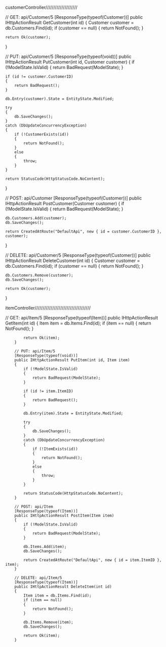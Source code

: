 customerController////////////////////

// GET: api/Customer/5
[ResponseType(typeof(Customer))]
public IHttpActionResult GetCustomer(int id)
{
    Customer customer = db.Customers.Find(id);
    if (customer == null)
    {
        return NotFound();
    }

    return Ok(customer);
}

// PUT: api/Customer/5
[ResponseType(typeof(void))]
public IHttpActionResult PutCustomer(int id, Customer customer)
{
    if (!ModelState.IsValid)
    {
        return BadRequest(ModelState);
    }

    if (id != customer.CustomerID)
    {
        return BadRequest();
    }

    db.Entry(customer).State = EntityState.Modified;

    try
    {
        db.SaveChanges();
    }
    catch (DbUpdateConcurrencyException)
    {
        if (!CustomerExists(id))
        {
            return NotFound();
        }
        else
        {
            throw;
        }
    }

    return StatusCode(HttpStatusCode.NoContent);
}

// POST: api/Customer
[ResponseType(typeof(Customer))]
public IHttpActionResult PostCustomer(Customer customer)
{
    if (!ModelState.IsValid)
    {
        return BadRequest(ModelState);
    }

    db.Customers.Add(customer);
    db.SaveChanges();

    return CreatedAtRoute("DefaultApi", new { id = customer.CustomerID }, customer);
}

// DELETE: api/Customer/5
[ResponseType(typeof(Customer))]
public IHttpActionResult DeleteCustomer(int id)
{
    Customer customer = db.Customers.Find(id);
    if (customer == null)
    {
        return NotFound();
    }

    db.Customers.Remove(customer);
    db.SaveChanges();

    return Ok(customer);
}



itemController///////////////////////////////////

// GET: api/Item/5
        [ResponseType(typeof(Item))]
        public IHttpActionResult GetItem(int id)
        {
            Item item = db.Items.Find(id);
            if (item == null)
            {
                return NotFound();
            }

            return Ok(item);
        }

        // PUT: api/Item/5
        [ResponseType(typeof(void))]
        public IHttpActionResult PutItem(int id, Item item)
        {
            if (!ModelState.IsValid)
            {
                return BadRequest(ModelState);
            }

            if (id != item.ItemID)
            {
                return BadRequest();
            }

            db.Entry(item).State = EntityState.Modified;

            try
            {
                db.SaveChanges();
            }
            catch (DbUpdateConcurrencyException)
            {
                if (!ItemExists(id))
                {
                    return NotFound();
                }
                else
                {
                    throw;
                }
            }

            return StatusCode(HttpStatusCode.NoContent);
        }

        // POST: api/Item
        [ResponseType(typeof(Item))]
        public IHttpActionResult PostItem(Item item)
        {
            if (!ModelState.IsValid)
            {
                return BadRequest(ModelState);
            }

            db.Items.Add(item);
            db.SaveChanges();

            return CreatedAtRoute("DefaultApi", new { id = item.ItemID }, item);
        }

        // DELETE: api/Item/5
        [ResponseType(typeof(Item))]
        public IHttpActionResult DeleteItem(int id)
        {
            Item item = db.Items.Find(id);
            if (item == null)
            {
                return NotFound();
            }

            db.Items.Remove(item);
            db.SaveChanges();

            return Ok(item);
        }
		
	